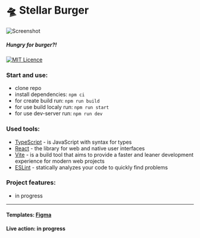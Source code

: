 # 🛸 Stellar Burger

![Screenshot](https://github.com/user-attachments/assets/f2a6f314-4627-4e15-b294-2b7672e2a4dd)

##### Hungry for burger?!

[![MIT Licence](https://badges.frapsoft.com/os/mit/mit.svg)](https://opensource.org/licenses/mit-license.php)

### Start and use:
- clone repo
- install dependencies: `npm ci`
- for create build run: `npm run build`
- for use build localy run: `npm run start`
- for use dev-server run: `npm run dev`

### Used tools:

- [TypeScript](https://www.typescriptlang.org/) - is JavaScript with syntax for types
- [React](https://react.dev/) - the library for web and native user interfaces
- [Vite](https://vitejs.dev/) - is a build tool that aims to provide a faster and leaner development experience for modern web projects
- [ESLint](https://eslint.org/) - statically analyzes your code to quickly find problems

### Project features:

- in progress

---

#### Templates: [Figma](https://www.figma.com/design/TbuS5lWzTxGut4DkvaSV8v/React-_-%D0%9F%D1%80%D0%BE%D0%B5%D0%BA%D1%82%D0%BD%D1%8B%D0%B5-%D0%B7%D0%B0%D0%B4%D0%B0%D1%87%D0%B8_external_link-(Copy))

#### Live action: in progress
